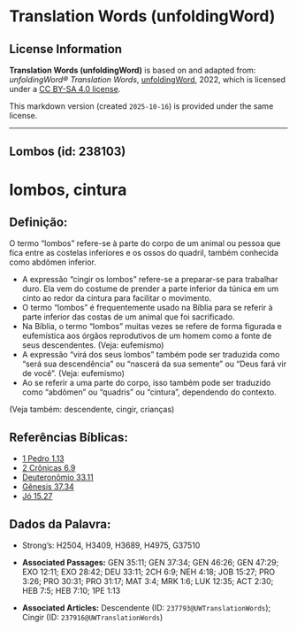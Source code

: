 # Translation Words (unfoldingWord)

## License Information

**Translation Words (unfoldingWord)** is based on and adapted from: _unfoldingWord® Translation Words_, [unfoldingWord](https://unfoldingword.org/utw), 2022, which is licensed under a [CC BY-SA 4.0 license](https://creativecommons.org/licenses/by-sa/4.0/legalcode.en).

This markdown version (created `2025-10-16`) is provided under the same license.



--------------------------------

## Lombos (id: 238103)

lombos, cintura
===============

Definição:
----------

O termo “lombos” refere\-se à parte do corpo de um animal ou pessoa que fica entre as costelas inferiores e os ossos do quadril, também conhecida como abdômen inferior.

* A expressão “cingir os lombos” refere\-se a preparar\-se para trabalhar duro. Ela vem do costume de prender a parte inferior da túnica em um cinto ao redor da cintura para facilitar o movimento.
* O termo “lombos” é frequentemente usado na Bíblia para se referir à parte inferior das costas de um animal que foi sacrificado.
* Na Bíblia, o termo “lombos” muitas vezes se refere de forma figurada e eufemística aos órgãos reprodutivos de um homem como a fonte de seus descendentes. (Veja: eufemismo)
* A expressão “virá dos seus lombos” também pode ser traduzida como “será sua descendência” ou “nascerá da sua semente” ou “Deus fará vir de você”. (Veja: eufemismo)
* Ao se referir a uma parte do corpo, isso também pode ser traduzido como “abdômen” ou “quadris” ou “cintura”, dependendo do contexto.

(Veja também: descendente, cingir, crianças)

Referências Bíblicas:
---------------------

* [1 Pedro 1\.13](https://ref.ly/1Pet1:13)
* [2 Crônicas 6\.9](https://ref.ly/2Chr6:9)
* [Deuteronômio 33\.11](https://ref.ly/Deut33:11)
* [Gênesis 37\.34](https://ref.ly/Gen37:34)
* [Jó 15\.27](https://ref.ly/Job15:27)

Dados da Palavra:
-----------------

* Strong’s: H2504, H3409, H3689, H4975, G37510

* **Associated Passages:** GEN 35:11; GEN 37:34; GEN 46:26; GEN 47:29; EXO 12:11; EXO 28:42; DEU 33:11; 2CH 6:9; NEH 4:18; JOB 15:27; PRO 3:26; PRO 30:31; PRO 31:17; MAT 3:4; MRK 1:6; LUK 12:35; ACT 2:30; HEB 7:5; HEB 7:10; 1PE 1:13
* **Associated Articles:** Descendente (ID: `237793@UWTranslationWords`); Cingir (ID: `237916@UWTranslationWords`)

